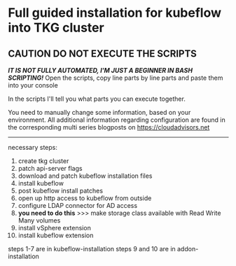 # Full guided installation for kubeflow into TKG cluster

## CAUTION DO NOT EXECUTE THE SCRIPTS
***IT IS NOT FULLY AUTOMATED, I'M JUST A BEGINNER
IN BASH SCRIPTING!***
Open the scripts, copy line parts by line parts 
and paste them into your console

In the scripts I'll tell you what parts you can
execute together.

You need to manually change some information, based on
your environment.
All additional information regarding configuration are found
in the corresponding multi series blogposts
on https://cloudadvisors.net
___

necessary steps:

1. create tkg cluster
2. patch api-server flags
3. download and patch kubeflow installation files
4. install kubeflow
5. post kubeflow install patches
6. open up http access to kubeflow from outside
7. configure LDAP connector for AD access
8. **you need to do this** >>> make storage class available with Read Write Many volumes
9. install vSphere extension
10. install kubeflow extension

steps 1-7 are in kubeflow-installation
steps 9 and 10 are in addon-installation
 